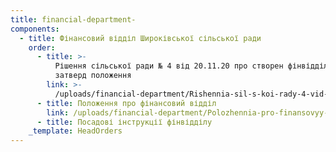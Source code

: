 ```yaml
---
title: financial-department-
components:
  - title: Фінансовий відділ Широківської сільської ради
    order:
      - title: >-
          Рішення сільської ради № 4 від 20.11.20 про створен фінвідділу,
          затверд положення
        link: >-
          /uploads/financial-department/Rishennia-sil-s-koi-rady-4-vid-20.11.20-pro-stvoren-finviddilu-zatverd-polozhennia.docx
      - title: Положення про фінансовий відділ
        link: /uploads/financial-department/Polozhennia-pro-finansovyy-viddil.docx
      - title: Посадові інструкції фінвідділу
    _template: HeadOrders
---
```



